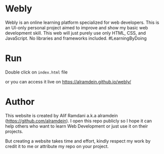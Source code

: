 # Webly

Webly is an online learning platform specialized for web developers. This is an UI-only personal project aimed to improve and show my basic web development skill. This web will just purely use only HTML, CSS, and JavaScript. No libraries and frameworks included. #LearningByDoing

# Run

Double click on `index.html` file

or you can access it live on https://alramdein.github.io/webly/

# Author

This website is created by Alif Ramdani a.k.a alramdein (https://github.com/alramdein). I open this repo publicly so I hope it can help others who want to learn Web Development or just use it on their projects. 

But creating a website takes time and effort, kindly respect my work by credit it to me or attribute my repo on your project.
